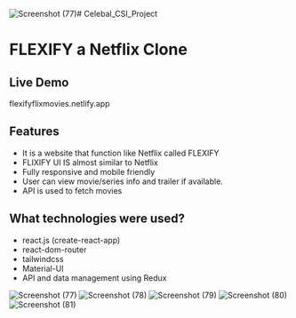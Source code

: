 ![Screenshot (77)](https://github.com/manan126/Celebal_CSI_Project/assets/75837572/46674709-f989-4e8f-8911-0ab4c52040a3)# Celebal_CSI_Project
# FLEXIFY  a Netflix Clone

##  Live Demo
flexifyflixmovies.netlify.app

##  Features

- It is a website that function like Netflix  called FLEXIFY 
- FLIXIFY UI IS almost similar to Netflix 
- Fully responsive and mobile friendly
- User can view movie/series info and trailer if available.
- API is used to fetch movies

##  What technologies were used?

- react.js (create-react-app)
- react-dom-router
- tailwindcss
- Material-UI
- API and data management using Redux



![Screenshot (77)](https://github.com/manan126/Celebal_CSI_Project/assets/75837572/6ee29f71-cfad-456b-92e0-baa903647855)
![Screenshot (78)](https://github.com/manan126/Celebal_CSI_Project/assets/75837572/86234a2f-f2aa-443a-b6a2-ff37163c3340)
![Screenshot (79)](https://github.com/manan126/Celebal_CSI_Project/assets/75837572/58f261f7-cda3-4c40-b6dc-7dda661daf52)
![Screenshot (80)](https://github.com/manan126/Celebal_CSI_Project/assets/75837572/3e52a14f-f265-4468-8fd5-3dee9e7c30dd)
![Screenshot (81)](https://github.com/manan126/Celebal_CSI_Project/assets/75837572/1c551d4b-0093-464f-bcda-969c1227e529)

